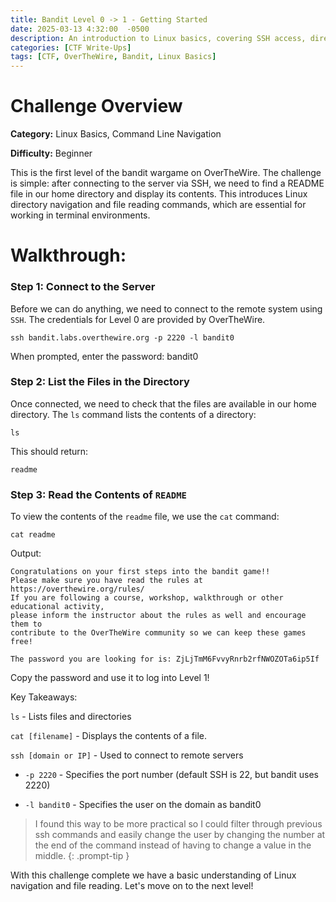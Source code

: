 ```yaml
---
title: Bandit Level 0 -> 1 - Getting Started
date: 2025-03-13 4:32:00  -0500
description: An introduction to Linux basics, covering SSH access, directory navigation, and file reading.
categories: [CTF Write-Ups]
tags: [CTF, OverTheWire, Bandit, Linux Basics]
---
```


# Challenge Overview

**Category:** Linux Basics, Command Line Navigation

**Difficulty:** Beginner

This is the first level of the bandit wargame on OverTheWire. The challenge is simple: after connecting to the server via SSH, we need to find a README file in our home directory and display its contents. This introduces Linux directory navigation and file reading commands, which are essential for working in terminal environments.

# Walkthrough: 

### Step 1: Connect to the Server

Before we can do anything, we need to connect to the remote system using `SSH`. The credentials for Level 0 are provided by OverTheWire.

    ssh bandit.labs.overthewire.org -p 2220 -l bandit0

When prompted, enter the password: bandit0

### Step 2: List the Files in the Directory

Once connected, we need to check that the files are available in our home directory. The `ls` command lists the contents of a directory:

    ls

This should return:

    readme

### Step 3: Read the Contents of `README`

To view the contents of the `readme` file, we use the `cat` command:

    cat readme

Output:

    Congratulations on your first steps into the bandit game!!
    Please make sure you have read the rules at https://overthewire.org/rules/
    If you are following a course, workshop, walkthrough or other educational activity,
    please inform the instructor about the rules as well and encourage them to
    contribute to the OverTheWire community so we can keep these games free!

    The password you are looking for is: ZjLjTmM6FvvyRnrb2rfNWOZOTa6ip5If


Copy the password and use it to log into Level 1!

Key Takeaways:

`ls` - Lists files and directories

`cat [filename]` - Displays the contents of a file.

`ssh [domain or IP]` - Used to connect to remote servers

- `-p 2220` - Specifies the port number (default SSH is 22, but bandit uses 2220)

- `-l bandit0` - Specifies the user on the domain as bandit0

<!-- markdownlint-capture -->
<!-- markdownlint-disable -->
> I found this way to be more practical so I could filter through previous ssh commands and easily change the user by changing the number at the end of the command instead of having to change a value in the middle.
{: .prompt-tip }

<!-- markdownlint-restore -->

With this challenge complete we have a basic understanding of Linux navigation and file reading. Let's move on to the next level!
